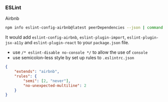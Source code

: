 ### ESLint
Airbnb
```bash
npm info eslint-config-airbnb@latest peerDependencies --json | command sed 's/[\{\},]//g ; s/: /@/g' | xargs yarn add --dev eslint-config-airbnb@latest
```
It would add `eslint-config-airbnb`, `eslint-plugin-import`, `eslint-plugin-jsx-a11y` and `eslint-plugin-react` to your `package.json` file.

+ use `/* eslint-disable no-console */` to allow the use of `console`
+ use semicolon-less style by set up rules to `.eslintrc.json`
```json
{
	"extends": "airbnb",
	"rules": {
		"semi": [2, "never"],
		"no-unexpected-multiline": 2
	}
}
```